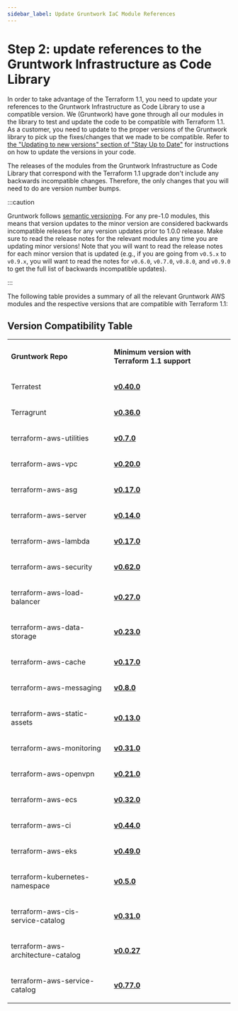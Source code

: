 ```yaml
---
sidebar_label: Update Gruntwork IaC Module References
---
```


# Step 2: update references to the Gruntwork Infrastructure as Code Library

In order to take advantage of the Terraform 1.1, you need to update your
references to the Gruntwork Infrastructure as Code Library to use a compatible
version. We (Gruntwork) have gone through all our modules in the library to test
and update the code to be compatible with Terraform 1.1. As a customer, you need
to update to the proper versions of the Gruntwork library to pick up the
fixes/changes that we made to be compatible. Refer to [the "Updating to new versions" section of
"Stay Up to Date"](/iac/stay-up-to-date/updating#updating)
for instructions on how to update the versions in your code.

The releases of the modules from the Gruntwork Infrastructure as Code Library that correspond with the
Terraform 1.1 upgrade don't include any backwards incompatible changes.
Therefore, the only changes that you will need to do are version number bumps.

:::caution

Gruntwork follows [semantic
versioning](/iac/stay-up-to-date/versioning).
For any pre-1.0 modules, this means that version updates to the minor version
are considered backwards incompatible releases for any version updates prior to
1.0.0 release. Make sure to read the release notes for the relevant modules any
time you are updating minor versions! Note that you will want to read the
release notes for each minor version that is updated (e.g., if you are going
from `v0.5.x` to `v0.9.x`, you will want to read the notes for `v0.6.0`,
`v0.7.0`, `v0.8.0`, and `v0.9.0` to get the full list of backwards incompatible
updates).

:::

The following table provides a summary of all the relevant Gruntwork AWS modules
and the respective versions that are compatible with Terraform 1.1:

## Version Compatibility Table

<table>
<colgroup>
<col />
<col />
</colgroup>
<tbody>
<tr className="odd">
<td><p><strong>Gruntwork Repo</strong></p></td>
<td><p><strong>Minimum version with Terraform 1.1 support</strong></p></td>
</tr>
<tr className="even">
<td><p>Terratest</p></td>
<td><p><strong><a href="https://github.com/gruntwork-io/Terratest/releases/tag/v0.40.0">v0.40.0</a></strong></p></td>
</tr>
<tr className="odd">
<td><p>Terragrunt</p></td>
<td><p><strong><a href="https://github.com/gruntwork-io/Terragrunt/releases/tag/v0.36.0">v0.36.0</a></strong></p></td>
</tr>
<tr className="even">
<td><p>terraform-aws-utilities</p></td>
<td><p><strong><a href="https://github.com/gruntwork-io/terraform-aws-utilities/releases/tag/v0.7.0">v0.7.0</a></strong></p></td>
</tr>
<tr className="odd">
<td><p>terraform-aws-vpc</p></td>
<td><p><strong><a href="https://github.com/gruntwork-io/terraform-aws-vpc/releases/tag/v0.20.0">v0.20.0</a></strong></p></td>
</tr>
<tr className="even">
<td><p>terraform-aws-asg</p></td>
<td><p><strong><a href="https://github.com/gruntwork-io/terraform-aws-asg/releases/tag/v0.17.0">v0.17.0</a></strong></p></td>
</tr>
<tr className="odd">
<td><p>terraform-aws-server</p></td>
<td><p><strong><a href="https://github.com/gruntwork-io/terraform-aws-server/releases/tag/v0.14.0">v0.14.0</a></strong></p></td>
</tr>
<tr className="even">
<td><p>terraform-aws-lambda</p></td>
<td><p><strong><a href="https://github.com/gruntwork-io/terraform-aws-lambda/releases/tag/v0.17.0">v0.17.0</a></strong></p></td>
</tr>
<tr className="odd">
<td><p>terraform-aws-security</p></td>
<td><p><strong><a href="https://github.com/gruntwork-io/terraform-aws-security/releases/tag/v0.62.0">v0.62.0</a></strong></p></td>
</tr>
<tr className="even">
<td><p>terraform-aws-load-balancer</p></td>
<td><p><strong><a href="https://github.com/gruntwork-io/terraform-aws-load-balancer/releases/tag/v0.28.0">v0.27.0</a></strong></p></td>
</tr>
<tr className="odd">
<td><p>terraform-aws-data-storage</p></td>
<td><p><strong><a href="https://github.com/gruntwork-io/terraform-aws-data-storage/releases/tag/v0.23.0">v0.23.0</a></strong></p></td>
</tr>
<tr className="even">
<td><p>terraform-aws-cache</p></td>
<td><p><strong><a href="https://github.com/gruntwork-io/terraform-aws-cache/releases/tag/v0.17.0">v0.17.0</a></strong></p></td>
</tr>
<tr className="odd">
<td><p>terraform-aws-messaging</p></td>
<td><p><strong><a href="https://github.com/gruntwork-io/terraform-aws-messaging/releases/tag/v0.8.0">v0.8.0</a></strong></p></td>
</tr>
<tr className="even">
<td><p>terraform-aws-static-assets</p></td>
<td><p><strong><a href="https://github.com/gruntwork-io/terraform-aws-static-assets/releases/tag/v0.13.0">v0.13.0</a></strong></p></td>
</tr>
<tr className="odd">
<td><p>terraform-aws-monitoring</p></td>
<td><p><strong><a href="https://github.com/gruntwork-io/terraform-aws-monitoring/releases/tag/v0.31.0">v0.31.0</a></strong></p></td>
</tr>
<tr className="even">
<td><p>terraform-aws-openvpn</p></td>
<td><p><strong><a href="https://github.com/gruntwork-io/terraform-aws-openvpn/releases/tag/v0.21.0">v0.21.0</a></strong></p></td>
</tr>
<tr className="odd">
<td><p>terraform-aws-ecs</p></td>
<td><p><strong><a href="https://github.com/gruntwork-io/terraform-aws-ecs/releases/tag/v0.32.0">v0.32.0</a></strong></p></td>
</tr>
<tr className="even">
<td><p>terraform-aws-ci</p></td>
<td><p><strong><a href="https://github.com/gruntwork-io/terraform-aws-ci/releases/tag/v0.44.0">v0.44.0</a></strong></p></td>
</tr>
<tr className="odd">
<td><p>terraform-aws-eks</p></td>
<td><p><strong><a href="https://github.com/gruntwork-io/terraform-aws-eks/releases/tag/v0.49.0">v0.49.0</a></strong></p></td>
</tr>
<tr className="odd">
<td><p>terraform-kubernetes-namespace</p></td>
<td><p><strong><a href="https://github.com/gruntwork-io/terraform-kubernetes-namespace/releases/tag/v0.5.0">v0.5.0</a></strong></p></td>
</tr>
<tr className="even">
<td><p>terraform-aws-cis-service-catalog</p></td>
<td><p><strong><a href="https://github.com/gruntwork-io/terraform-aws-cis-service-catalog/releases/tag/v0.31.0">v0.31.0</a></strong></p></td>
</tr>
<tr className="even">
<td><p>terraform-aws-architecture-catalog</p></td>
<td><p><strong><a href="https://github.com/gruntwork-io/terraform-aws-architecture-catalog/releases/tag/v0.0.27">v0.0.27</a></strong></p></td>
</tr>
<tr className="odd">
<td><p>terraform-aws-service-catalog</p></td>
<td><p><strong><a href="https://github.com/gruntwork-io/terraform-aws-service-catalog/releases/tag/v0.77.0">v0.77.0</a></strong></p></td>
</tr>
</tbody>
</table>
